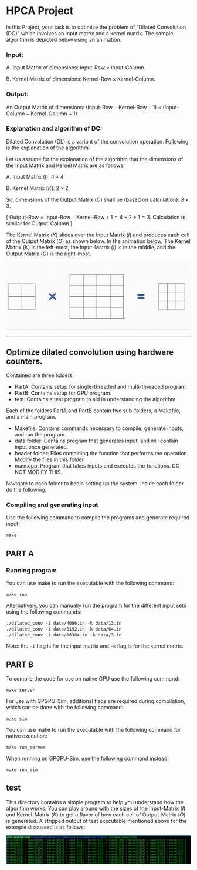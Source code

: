 # HPCA Project
In this Project, your task is to optimize the problem of “Dilated Convolution (DC)” which involves an input matrix and a kernel matrix. The sample algorithm is depicted below using an animation.

### Input:  

A. Input Matrix of dimensions: $\text{Input-Row} \times \text{Input-Column}$.

B. Kernel Matrix of dimensions: $\text{Kernel-Row} \times \text{Kernel-Column}$. 

### Output:  

An Output Matrix of dimensions: $(\text{Input-Row}-\text{Kernel-Row}+1)  \times (\text{Input-Column} - \text{Kernel-Column} +1)$ 

### Explanation and algorithm of DC: 

Dilated Convolution (DL) is a variant of the convolution operation. Following is the explanation of the algorithm: 

Let us assume for the explanation of the algorithm that the dimensions of the Input Matrix and Kernel Matrix are as follows: 

A. Input Matrix $(I)$: $4\times4$

B. Kernel Matrix $(K)$: $2\times2$ 

So, dimensions of the Output Matrix $(O)$ shall be (based on calculation): $3\times3$. 

[ $\text{Output-Row} = \text{Input-Row} - \text{Kernel-Row} + 1 = 4 - 2 + 1 = 3$. Calculation is similar for $\text{Output-Column}$.] 

The Kernel Matrix $(K)$ slides over the Input Matrix $(I)$ and produces each cell of the Output Matrix $(O)$ as shown below. In the animation below, The Kernel Matrix $(K)$ is the left-most, the Input-Matrix $(I)$ is in the middle, and the Output Matrix $(O)$ is the right-most.

![Algorithm Animation](./docs/Dilated_convolution.gif)

---

## Optimize dilated convolution using hardware counters.
Contained are three folders:
* PartA: Contains setup for single-threaded and multi-threaded program.
* PartB: Contains setup for GPU program.
* test: Contains a test program to aid in understanding the algorithm.

Each of the folders PartA and PartB contain two sub-folders, a Makefile, and a main program.
* Makefile: Contains commands necessary to compile, generate inputs, and run the program.
* data folder: Contains program that generates input, and will contain input once generated.
* header folder: Files containing the function that performs the operation. Modify the files in this folder.
* main.cpp: Program that takes inputs and executes the functions. DO NOT MODIFY THIS.

Navigate to each folder to begin setting up the system.
Inside each folder do the following:
### Compiling and generating input
Use the following command to compile the programs and generate required input:
```
make
```
## PART A
### Running program
You can use make to run the executable with the following command:
```
make run
```
Alternatively, you can manually run the program for the different input sets using the following commands:
```
./dilated_conv -i data/4096.in -k data/13.in
./dilated_conv -i data/8192.in -k data/64.in
./dilated_conv -i data/16384.in -k data/3.in
```
Note: the `-i` flag is for the input matrix and `-k` flag is for the kernel matrix.
## PART B
To compile the code for use on native GPU use the following command:
```
make server
```
For use with GPGPU-Sim, additional flags are required during compilation, which can be done with the following command:
```
make sim
```

You can use make to run the executable with the following command for native execution:
```
make run_server
```
When running on GPGPU-Sim, use the following command instead:
```
make run_sim
```

## test

This directory contains a simple program to help you understand how the algorithm works. You can play around with the sizes of the Input-Matrix $(I)$ and Kernel-Matrix $(K)$ to get a flavor of how each cell of Output-Matrix $(O)$ is generated. A stripped output of test executable mentioned above for the example discussed is as follows:

![test_example_output](./docs/test_example.png)